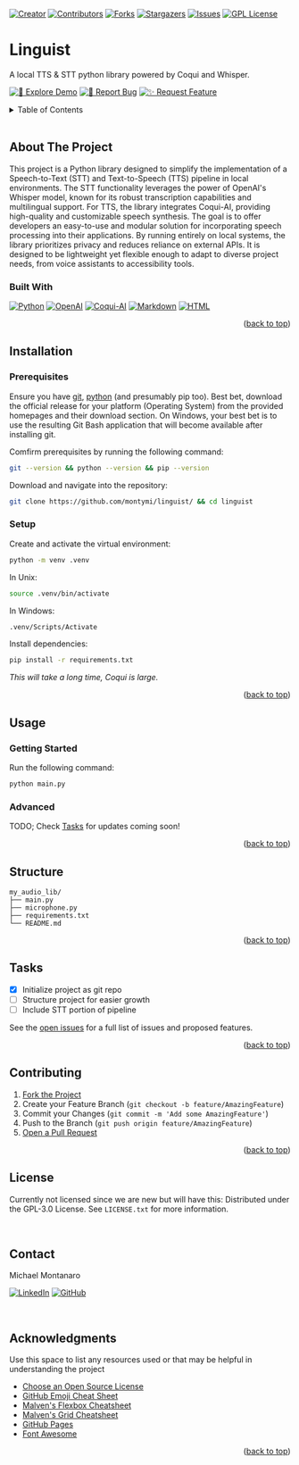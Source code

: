 <div id="readme-top"></div>

<!-- PROJECT SHIELDS -->
[![Creator][creatorLogo]][creatorProfile]
[![Contributors][contributors-shield]][contributors-url]
[![Forks][forks-shield]][forks-url]
[![Stargazers][stars-shield]][stars-url]
[![Issues][issues-shield]][issues-url]
[![GPL License][license-shield]][license-url]

<!-- PROJECT HEADER -->
# Linguist

A local TTS & STT python library powered by Coqui and Whisper.

<!-- CALL TO ACTIONS -->
[![🚀 Explore Demo][demoLogo]][demoLogo-url]
[![🐛 Report Bug][bugLogo]][bugLogo-url]
[![✨ Request Feature][featureLogo]][featureLogo-url]

<!-- TABLE OF CONTENTS -->
<details>
  <summary>Table of Contents</summary>
  <ol>
    <li>
      <a href="#about-the-project">About The Project</a>
      <ul>
        <li><a href="#built-with">Built With</a></li>
      </ul>
    </li>
    <li><a href="#installation">Installation</a>
      <ul>
        <li><a href="#prerequisites">Prerequisites</a></li>
        <li><a href="#setup">Setup</a></li>
      </ul></li>
    <li><a href="#usage">Usage</a>
      <ul>
        <li><a href="#getting-started">Getting Started</a></li>
        <li><a href="#advanced">Advanced</a></li>
      </ul></li>
    </li>
    <li><a href="#structure">Structure</a></li>
    <li><a href="#tasks">Tasks</a></li>
    <li><a href="#contributing">Contributing</a></li>
    <li><a href="#license">License</a></li>
    <li><a href="#contact">Contact</a></li>
    <li><a href="#acknowledgments">Acknowledgments</a></li>
  </ol>
</details>

<br />

<!-- ABOUT THE PROJECT -->
## About The Project

This project is a Python library designed to simplify the implementation of a Speech-to-Text (STT) and Text-to-Speech (TTS) pipeline in local environments. The STT functionality leverages the power of OpenAI's Whisper model, known for its robust transcription capabilities and multilingual support. For TTS, the library integrates Coqui-AI, providing high-quality and customizable speech synthesis. The goal is to offer developers an easy-to-use and modular solution for incorporating speech processing into their applications. By running entirely on local systems, the library prioritizes privacy and reduces reliance on external APIs. It is designed to be lightweight yet flexible enough to adapt to diverse project needs, from voice assistants to accessibility tools.

### Built With

[![Python][pythonLogo]][pythonLogo-url]
[![OpenAI][openaiLogo]][openaiLogo-url]
[![Coqui-AI][coquiaiLogo]][coquiaiLogo-url]
[![Markdown][markdownLogo]][markdownLogo-url]
[![HTML][htmlLogo]][htmlLogo-url]

<p align="right">(<a href="#readme-top">back to top</a>)</p>

<!-- GETTING STARTED -->
## Installation

### Prerequisites
Ensure you have [git](https://git-scm.com/), [python][pythonLogo-url] (and presumably pip too). Best bet, download the official release for your platform (Operating System) from the provided homepages and their download section. On Windows, your best bet is to use the resulting Git Bash application that will become available after installing git.

Comfirm prerequisites by running the following command:
```bash
git --version && python --version && pip --version
```

Download and navigate into the repository:
```bash
git clone https://github.com/montymi/linguist/ && cd linguist
```

### Setup

Create and activate the virtual environment:
```bash
python -m venv .venv
```
In Unix:
```bash
source .venv/bin/activate
```
In Windows:
```bash
.venv/Scripts/Activate
```

Install dependencies:
```bash
pip install -r requirements.txt
```
*This will take a long time, Coqui is large.*

<p align="right">(<a href="#readme-top">back to top</a>)</p>

<!-- USAGE EXAMPLES -->
## Usage


### Getting Started

Run the following command:
```bash
python main.py
```

### Advanced

TODO; Check [Tasks](#tasks) for updates coming soon!

<p align="right">(<a href="#readme-top">back to top</a>)</p>

<!-- STRUCTURE -->
## Structure

```
my_audio_lib/
├── main.py
├── microphone.py
├── requirements.txt
└── README.md
```

<p align="right">(<a href="#readme-top">back to top</a>)</p>

<!-- TASKS -->
## Tasks

- [X] Initialize project as git repo
- [ ] Structure project for easier growth
- [ ] Include STT portion of pipeline

See the [open issues][bugLogo-url] for a full list of issues and proposed features.

<p align="right">(<a href="#readme-top">back to top</a>)</p>

<!-- CONTRIBUTING -->
## Contributing

1. [Fork the Project](https://docs.github.com/en/get-started/quickstart/fork-a-repo)
2. Create your Feature Branch (`git checkout -b feature/AmazingFeature`)
3. Commit your Changes (`git commit -m 'Add some AmazingFeature'`)
4. Push to the Branch (`git push origin feature/AmazingFeature`)
5. [Open a Pull Request](https://docs.github.com/en/pull-requests/collaborating-with-pull-requests/proposing-changes-to-your-work-with-pull-requests/about-pull-requests)

<p align="right">(<a href="#readme-top">back to top</a>)</p>

<!-- LICENSE -->
## License

Currently not licensed since we are new but will have this:
Distributed under the GPL-3.0 License. See `LICENSE.txt` for more information.

<br />

<!-- CONTACT -->
## Contact

Michael Montanaro

[![LinkedIn][linkedin-shield]][linkedin-url] 
[![GitHub][github-shield]][github-url]

<br />

<!-- ACKNOWLEDGMENTS -->
## Acknowledgments

Use this space to list any resources used or that may be helpful in understanding the project

* [Choose an Open Source License](https://choosealicense.com)
* [GitHub Emoji Cheat Sheet](https://www.webpagefx.com/tools/emoji-cheat-sheet)
* [Malven's Flexbox Cheatsheet](https://flexbox.malven.co/)
* [Malven's Grid Cheatsheet](https://grid.malven.co/)
* [GitHub Pages](https://pages.github.com)
* [Font Awesome](https://fontawesome.com)

<p align="right">(<a href="#readme-top">back to top</a>)</p>

<!-- MARKDOWN LINKS & IMAGES -->
<!-- https://www.markdownguide.org/basic-syntax/#reference-style-links -->
[demoLogo]: https://img.shields.io/badge/🚀%20Explore%20Demo-grey?style=for-the-badge
[demoLogo-url]: https://github.com/montymi/linguist
[bugLogo]: https://img.shields.io/badge/🐛%20Report%20Bug-grey?style=for-the-badge
[bugLogo-url]: https://github.com/montymi/linguist/issues
[featureLogo]: https://img.shields.io/badge/✨%20Request%20Feature-grey?style=for-the-badge
[featureLogo-url]: https://github.com/montymi/linguist/issues
[pythonLogo]: https://img.shields.io/badge/Python-black?style=for-the-badge&logo=python&logoColor=natural
[pythonLogo-url]: https://python.org/
[openaiLogo]: https://img.shields.io/badge/Whisper-black?style=for-the-badge&logo=openai&logoColor=natural
[openaiLogo-url]: https://openai.com/
[coquiaiLogo]: https://img.shields.io/badge/Coqui-black?style=for-the-badge&logo=envato&logoColor=natural
[coquiaiLogo-url]: https://coqui.ai/
[markdownLogo]: https://img.shields.io/badge/Markdown-black?style=for-the-badge&logo=markdown&logoColor=natural
[markdownLogo-url]: https://daringfireball.net/projects/markdown/
[htmlLogo]: https://img.shields.io/badge/HTML5-black?style=for-the-badge&logo=html5&logoColor=natural
[htmlLogo-url]: https://html.spec.whatwg.org/
[creatorLogo]: https://img.shields.io/badge/-Created%20by%20montymi-maroon.svg?style=for-the-badge
[creatorProfile]: https://montymi.com/
[contributors-shield]: https://img.shields.io/github/contributors/montymi/linguist.svg?style=for-the-badge
[contributors-url]: https://github.com/montymi/linguist/graphs/contributors
[forks-shield]: https://img.shields.io/github/forks/montymi/linguist.svg?style=for-the-badge
[forks-url]: https://github.com/montymi/linguist/network/members
[stars-shield]: https://img.shields.io/github/stars/montymi/linguist.svg?style=for-the-badge
[stars-url]: https://github.com/montymi/linguist/stargazers
[issues-shield]: https://img.shields.io/github/issues/montymi/linguist.svg?style=for-the-badge
[issues-url]: https://github.com/montymi/linguist/issues
[license-shield]: https://img.shields.io/github/license/montymi/linguist.svg?style=for-the-badge
[license-url]: https://github.com/montymi/linguist/blob/master/LICENSE.txt
[linkedin-shield]: https://img.shields.io/badge/-LinkedIn-black.svg?style=for-the-badge&logo=linkedin
[linkedin-url]: https://linkedin.com/in/michael-montanaro
[github-shield]: https://img.shields.io/badge/-GitHub-black.svg?style=for-the-badge&logo=github
[github-url]: https://github.com/montymi
[Next.js]: https://img.shields.io/badge/next.js-000000?style=for-the-badge&logo=nextdotjs&logoColor=white
[Next-url]: https://nextjs.org/
[React.js]: https://img.shields.io/badge/React-20232A?style=for-the-badge&logo=react&logoColor=61DAFB
[React-url]: https://reactjs.org/
[Vue.js]: https://img.shields.io/badge/Vue.js-35495E?style=for-the-badge&logo=vuedotjs&logoColor=4FC08D
[Vue-url]: https://vuejs.org/
[Angular.io]: https://img.shields.io/badge/Angular-DD0031?style=for-the-badge&logo=angular&logoColor=white
[Angular-url]: https://angular.io/
[Svelte.dev]: https://img.shields.io/badge/Svelte-4A4A55?style=for-the-badge&logo=svelte&logoColor=FF3E00
[Svelte-url]: https://svelte.dev/
[Laravel.com]: https://img.shields.io/badge/Laravel-FF2D20?style=for-the-badge&logo=laravel&logoColor=white
[Laravel-url]: https://laravel.com
[Bootstrap.com]: https://img.shields.io/badge/Bootstrap-563D7C?style=for-the-badge&logo=bootstrap&logoColor=white
[Bootstrap-url]: https://getbootstrap.com
[JQuery.com]: https://img.shields.io/badge/jQuery-0769AD?style=for-the-badge&logo=jquery&logoColor=white
[JQuery-url]: https://jquery.com 

